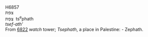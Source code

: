 <body>
  <p>H6857<br>  צפת  <br> צְּפַת  ‎  ts<sup>e</sup>phath  <br><i>tsef-ath‘ </i><br>From <a href="h6822.htm">6822</a>  <i>watch</i> tower; <i>Tsephath</i>, a place in Palestine: - Zephath.<br></p>
 </body>
